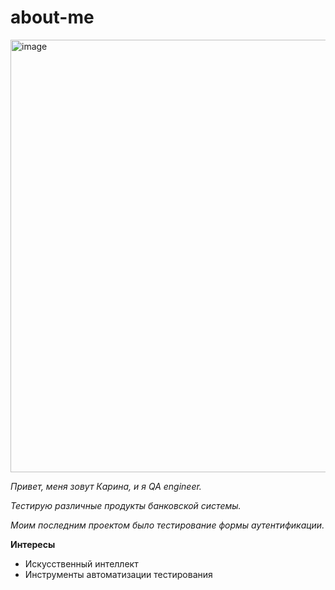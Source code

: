 # about-me


<img width="692" alt="image" src="https://user-images.githubusercontent.com/123364925/234257618-129c7597-edae-4187-864f-0d9aaef3b479.png">

*Привет, меня зовут Карина, и я QA engineer.*

*Тестирую различные продукты банковской системы.*

*Моим последним проектом было тестирование формы аутентификации.*

**Интересы**

- Искусственный интеллект
- Инструменты автоматизации тестирования



